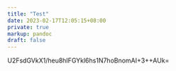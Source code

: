 ```yaml
---
title: "Test"
date: 2023-02-17T12:05:15+08:00
private: true
markup: pandoc
draft: false
---
```

U2FsdGVkX1/heu8hIFGYkl6hs1N7hoBnomAI+3++AUk=